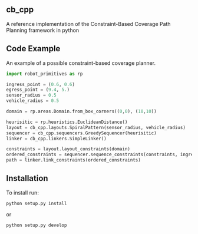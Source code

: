 ## cb_cpp

A reference implementation of the Constraint-Based Coverage Path Planning framework in python

## Code Example

An example of a possible constraint-based coverage planner.

```python
import robot_primitives as rp

ingress_point = (0.6, 0.6)
egress_point = (9.4, 5.)
sensor_radius = 0.5
vehicle_radius = 0.5

domain = rp.areas.Domain.from_box_corners((0,0), (10,10))

heurisitic = rp.heuristics.EuclideanDistance()
layout = cb_cpp.layouts.SpiralPattern(sensor_radius, vehicle_radius)
sequencer = cb_cpp.sequencers.GreedySequencer(heurisitic)
linker = cb_cpp.linkers.SimpleLinker()

constraints = layout.layout_constraints(domain)
ordered_constraints = sequencer.sequence_constraints(constraints, ingress_point)
path = linker.link_constraints(ordered_constraints)
```

## Installation

To install run:

```
python setup.py install
```
or 
```
python setup.py develop
```
